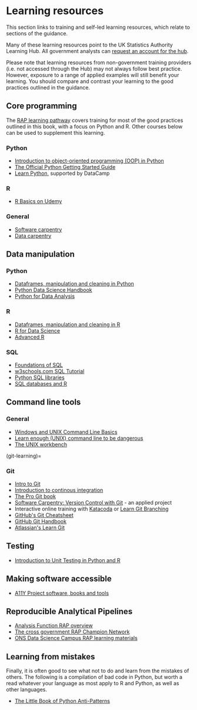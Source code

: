 # Learning resources

This section links to training and self-led learning resources, which relate to sections of the guidance.

Many of these learning resources point to the UK Statistics Authority Learning Hub.
All government analysts can [request an account for the hub](mailto:data.science.campus.faculty@ons.gov.uk).

Please note that learning resources from non-government training providers (i.e. not accessed through the Hub) may not always follow best practice.
However, exposure to a range of applied examples will still benefit your learning.
You should compare and contrast your learning to the good practices outlined in the guidance.


## Core programming

The [RAP learning pathway](https://learninghub.ons.gov.uk/course/view.php?id=1273) covers training for most of the good practices outlined in this book,
with a focus on Python and R.
Other courses below can be used to supplement this learning.


### Python

* [Introduction to object-oriented programming (OOP) in Python](https://learninghub.ons.gov.uk/enrol/index.php?id=1199)
* [The Official Python Getting Started Guide](https://www.python.org/about/gettingstarted/)
* [Learn Python](https://www.learnpython.org/), supported by DataCamp


### R

* [R Basics on Udemy](https://www.udemy.com/course/r-basics/)


### General

* [Software carpentry](https://software-carpentry.org/lessons/)
* [Data carpentry](https://datacarpentry.org/lessons/)


## Data manipulation

### Python

* [Dataframes, manipulation and cleaning in Python](https://learninghub.ons.gov.uk/enrol/index.php?id=1156)
* [Python Data Science Handbook](https://jakevdp.github.io/PythonDataScienceHandbook/index.html)
* [Python for Data Analysis](https://github.com/wesm/pydata-book)


### R

* [Dataframes, manipulation and cleaning in R](https://learninghub.ons.gov.uk/enrol/index.php?id=1158)
* [R for Data Science](https://r4ds.had.co.nz/)
* [Advanced R](https://adv-r.hadley.nz/index.html)


### SQL

* [Foundations of SQL](https://learninghub.ons.gov.uk/enrol/index.php?id=1162)
* [w3schools.com SQL Tutorial](https://www.w3schools.com/sql/default.asp)
* [Python SQL libraries](https://realpython.com/python-sql-libraries/)
* [SQL databases and R](http://datacarpentry.org/R-ecology-lesson/05-r-and-databases.html)


## Command line tools

### General

* [Windows and UNIX Command Line Basics](https://learninghub.ons.gov.uk/enrol/index.php?id=1166)
* [Learn enough (UNIX) command line to be dangerous](https://www.learnenough.com/command-line-tutorial/basics)
* [The UNIX workbench](https://seankross.com/the-unix-workbench/)


(git-learning)=
### Git

* [Intro to Git](https://learninghub.ons.gov.uk/enrol/index.php?id=1165)
* [Introduction to continous integration](https://learninghub.ons.gov.uk/course/view.php?id=1200)
* [The Pro Git book](https://git-scm.com/book/en/v2)
* [Software Carpentry: Version Control with Git](https://swcarpentry.github.io/git-novice/) - an applied project
* Interactive online training with [Katacoda](https://www.katacoda.com/courses/git) or [Learn Git Branching](https://learngitbranching.js.org/)
* [GitHub's Git Cheatsheet](https://education.github.com/git-cheat-sheet-education.pdf)
* [GitHub Git Handbook](https://guides.github.com/introduction/git-handbook/)
* [Atlassian's Learn Git](https://www.atlassian.com/git)


## Testing

* [Introduction to Unit Testing in Python and R](https://learninghub.ons.gov.uk/course/view.php?id=1171)


## Making software accessible

* [A11Y Project software, books and tools](https://www.a11yproject.com/resources/)


## Reproducible Analytical Pipelines

* [Analysis Function RAP overview](https://analysisfunction.civilservice.gov.uk/support/reproducible-analytical-pipelines/)
* [The cross government RAP Champion Network](https://analysisfunction.civilservice.gov.uk/support/reproducible-analytical-pipelines/reproducible-analytical-pipeline-rap-champions/)
* [ONS Data Science Campus RAP learning materials](https://github.com/datasciencecampus/gov-uk-rap-materials)


## Learning from mistakes

Finally, it is often good to see what not to do and learn from the mistakes of others.
The following is a compilation of bad code in Python, but worth a read whatever your language as most apply to R and Python, as well as other languages.

* [The Little Book of Python Anti-Patterns](https://docs.quantifiedcode.com/python-anti-patterns/index.html)
